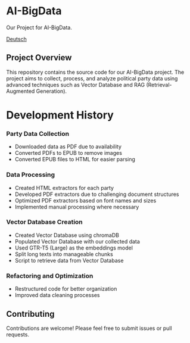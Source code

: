 # **AI-BigData**

Our Project for AI-BigData.

[Deutsch](Daten/Others/README-de.md)

## **Project Overview**

This repository contains the source code for our AI-BigData project. The project aims to collect, process, and analyze political party data using advanced techniques such as Vector Database and RAG (Retrieval-Augmented Generation).



# **Development History**

### **Party Data Collection**

- Downloaded data as PDF due to availability
- Converted PDFs to EPUB to remove images
- Converted EPUB files to HTML for easier parsing

### **Data Processing**

- Created HTML extractors for each party
- Developed PDF extractors due to challenging document structures
- Optimized PDF extractors based on font names and sizes
- Implemented manual processing where necessary

### **Vector Database Creation**

- Created Vector Database using chromaDB
- Populated Vector Database with our collected data
- Used GTR-T5 (Large) as the embeddings model
- Split long texts into manageable chunks
- Script to retrieve data from Vector Database

### **Refactoring and Optimization**
- Restructured code for better organization
- Improved data cleaning processes


## **Contributing**

Contributions are welcome! Please feel free to submit issues or pull requests.
